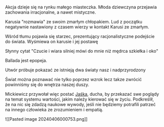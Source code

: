 

Akcja dzieje się na rynku małego miasteczka. Młoda dziewczyna przejawia zachowania irracjonalne, a nawet mistyczne. 

Karusia "rozmawia" ze swoim zmarłym chłopakiem. Lud z początku negatywnie nastawiony z czasem wierzy w kontakt Karusi ze zmarłym. 

Wśród tłumu pojawia się starzec, prezentujący racjonalistyczne podejście do świata. Wyśmiewa on karusie i jej postawę

Słynny cytat "Czucie i wiara silniej mówi do mnie niż mędrca szkiełka i oko"

Ballada jest epopeja. 

Utwór próbuje pokazać ze istnieją dwa światy nasz i nadprzyrodzony

Świat można poznawać nie tylko poprzez wzrok lecz takze zwrócić powinniśmy się do wnętrza naszej duszy.

Mickiewicz przywołał więc postać [Jaśka](https://www.bryk.pl/slowniki/slownik-bohaterow-literackich-szkola-podstawowa/83681-jaska), ducha, by przekazać swe poglądy na temat systemu wartości, jakim należy kierować się w życiu. Podkreślił, że na nic się zdadzą naukowe wywody, jeśli nie będziemy potrafili patrzeć na innego człowieka ze zrozumieniem i empatią.  


![[Pasted image 20240406000753.png]]
